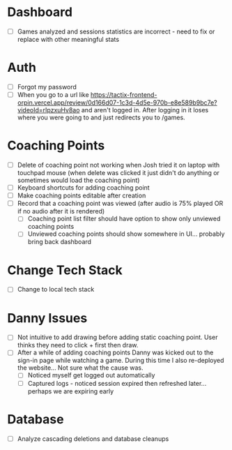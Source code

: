 # Dashboard
* [ ] Games analyzed and sessions statistics are incorrect - need to fix or replace with other meaningful stats

# Auth
* [ ] Forgot my password
* [ ] When you go to a url like https://tactix-frontend-orpin.vercel.app/review/0d166d07-1c3d-4d5e-970b-e8e589b9bc7e?videoId=rIpzxuHv8ao and aren't logged in. After logging in it loses where you were going to and just redirects you to /games.

# Coaching Points
* [ ] Delete of coaching point not working when Josh tried it on laptop with touchpad mouse (when delete was clicked it just didn't do anything or sometimes would load the coaching point)
* [ ] Keyboard shortcuts for adding coaching point
* [ ] Make coaching points editable after creation
* [ ] Record that a coaching point was viewed (after audio is 75% played OR if no audio after it is rendered)
    * [ ] Coaching point list filter should have option to show only unviewed coaching points
    * [ ] Unviewed coaching points should show somewhere in UI... probably bring back dashboard

# Change Tech Stack
* [ ] Change to local tech stack

# Danny Issues
* [ ] Not intuitive to add drawing before adding static coaching point. User thinks they need to click + first then draw.
* [ ] After a while of adding coaching points Danny was kicked out to the sign-in page while watching a game. During this time I also re-deployed the website... Not sure what the cause was.
    * [ ] Noticed myself get logged out automatically
    * [ ] Captured logs - noticed session expired then refreshed later... perhaps we are expiring early
    
# Database
* [ ] Analyze cascading deletions and database cleanups
